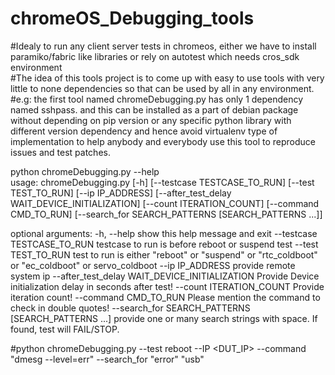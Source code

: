 # chromeOS_Debugging_tools  
#Idealy to run any client server tests in chromeos, either we have to install paramiko/fabric like libraries or rely on autotest which needs cros_sdk environment    
#The idea of this tools project is to come up with easy to use tools with very little to none dependencies so that can be used by all in any environment.    
#e.g: the first tool named chromeDebugging.py has only 1 dependency named sshpass. and this can be installed as a part of debian package without depending on pip version or any specific python library with different version dependency and hence avoid virtualenv type of implementation to help anybody and everybody use this tool to reproduce issues and test patches.    

python chromeDebugging.py --help  
usage: chromeDebugging.py [-h] [--testcase TESTCASE_TO_RUN]
                          [--test TEST_TO_RUN] [--ip IP_ADDRESS]
                          [--after_test_delay WAIT_DEVICE_INITIALIZATION]
                          [--count ITERATION_COUNT] [--command CMD_TO_RUN]
                          [--search_for SEARCH_PATTERNS [SEARCH_PATTERNS ...]]

optional arguments:
  -h, --help            show this help message and exit
  --testcase TESTCASE_TO_RUN
                        testcase to run is before reboot or suspend test
  --test TEST_TO_RUN    test to run is either "reboot" or "suspend" or
                        "rtc_coldboot" or "ec_coldboot" or servo_coldboot
  --ip IP_ADDRESS       provide remote system ip
  --after_test_delay WAIT_DEVICE_INITIALIZATION
                        Provide Device initialization delay in seconds after
                        test!
  --count ITERATION_COUNT
                        Provide iteration count!
  --command CMD_TO_RUN  Please mention the command to check in double quotes!
  --search_for SEARCH_PATTERNS [SEARCH_PATTERNS ...]
                        provide one or many search strings with space. If
                        found, test will FAIL/STOP.  

#python chromeDebugging.py --test reboot --IP <DUT_IP> --command "dmesg --level=err" --search_for "error" "usb"  



